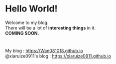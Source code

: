 # Hello World!  
Welcome to my blog.  
There will be a lot of __interesting things__ in it.  
__COMING SOON.__  

#  

My blog : https://Wan081018.github.io  
@xiaruize0911's blog : https://xiaruize0911.github.io  
